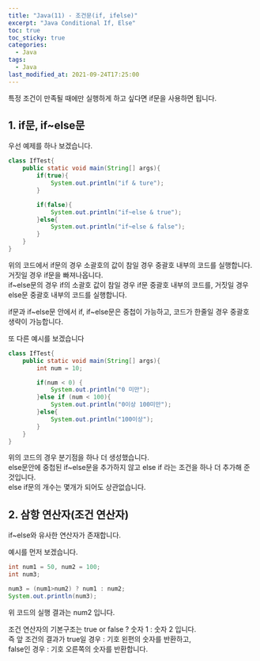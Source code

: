 ```yaml
---
title: "Java(11) - 조건문(if, ifelse)"
excerpt: "Java Conditional If, Else"
toc: true
toc_sticky: true
categories:
  - Java
tags:
  - Java
last_modified_at: 2021-09-24T17:25:00
---
```


특정 조건이 만족될 때에만 실행하게 하고 싶다면 if문을 사용하면 됩니다.

## 1. if문, if~else문

우선 예제를 하나 보겠습니다.

```java
class IfTest{
    public static void main(String[] args){
        if(true){
            System.out.println("if & ture");
        }

        if(false){
            System.out.println("if~else & true");
        }else{
            System.out.println("if~else & false");
        }
    }
}
```

위의 코드에서 if문의 경우 소괄호의 값이 참일 경우 중괄호 내부의 코드를 실행합니다. 거짓일 경우 if문을 빠져나옵니다.<br/>
if~else문의 경우 if의 소괄호 값이 참일 경우 if문 중괄호 내부의 코드를, 거짓일 경우 else문 중괄호 내부의 코드를 실행합니다.<br/>

if문과 if~else문 안에서 if, if~else문은 중첩이 가능하고, 코드가 한줄일 경우 중괄호 생략이 가능합니다.<br/>

또 다른 예시를 보겠습니다<br/>

```java
class IfTest{
    public static void main(String[] args){
        int num = 10;

        if(num < 0) {
            System.out.println("0 미만");
        }else if (num < 100){
            System.out.println("0이상 100미만");
        }else{
            System.out.println("100이상");
        }
    }
}
```

위의 코드의 경우 분기점을 하나 더 생성했습니다.<br/>
else문안에 중첩된 if~else문을 추가하지 않고 else if 라는 조건을 하나 더 추가해 준 것입니다.<br/>
else if문의 개수는 몇개가 되어도 상관없습니다.<br/>

## 2. 삼항 연산자(조건 연산자)

if~else와 유사한 연산자가 존재합니다.<br/>

예시를 먼저 보겠습니다.

```java
int num1 = 50, num2 = 100;
int num3;

num3 = (num1>num2) ? num1 : num2;
System.out.println(num3);

```

위 코드의 실행 결과는 num2 입니다.<br/>

조건 연산자의 기본구조는 true or false ? 숫자 1 : 숫자 2 입니다. <br/>
즉 앞 조건의 결과가 true일 경우 : 기호 왼편의 숫자를 반환하고,<br/>
false인 경우 : 기호 오른쪽의 숫자를 반환합니다.<br/>
